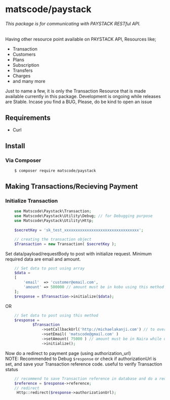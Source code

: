# matscode/paystack
###### This package is for communicating with PAYSTACK RESTful API. 
Having other resource point available on PAYSTACK API, Resources like; 
- Transaction
- Customers
- Plans
- Subscription
- Transfers
- Charges
- and many more

Just to name a few, it is only the Transaction Resource that is made available currently in this package. Development is ongoing while releases are Stable. Incase you find a BUG, Please, do be kind to open an issue

## Requirements
- Curl 

## Install

### Via Composer

``` bash
    $ composer require matscode/paystack
```

## Making Transactions/Recieving Payment

### Initialize Transaction


``` php
	use Matscode\Paystack\Transaction;
	use Matscode\Paystack\Utility\Debug; // for Debugging purpose
	use Matscode\Paystack\Utility\Http;
	
	$secretKey = 'sk_test_xxxxxxxxxxxxxxxxxxxxxxxxxxxxxxxxx';

	// creating the transaction object
	$Transaction = new Transaction( $secretKey );
```

Set data/payload/requestBody to post with initialize request. Minimum required data are email and amount.

``` php
	// Set data to post using array
	$data = 
	[
	    'email'  => 'customer@email.com',
	    'amount' => 500000 // amount must be in kobo using this method
    ];
    $response = $Transaction->initialize($data);
```
OR 
``` php
	// Set data to post using this method
	$response =
    		$Transaction
    		    ->setCallbackUrl('http://michaelakanji.com') // to override/set callback_url, it can also be set on your dashboard 
    			->setEmail( 'matscode@gmail.com' )
    			->setAmount( 75000 ) // amount must be in Naira while using this method
    			->initialize();
```

Now do a redirect to payment page (using authorization_url)
<br>
NOTE: Recommended to Debug `$response` or check if authorizationUrl is set, and save your Transaction reference code. useful to verify Transaction status

``` php
	// recommend to save Transaction reference in database and do a redirect
	$reference = $response->reference;
	// redirect
	 Http::redirect($response->authorizationUrl);
```